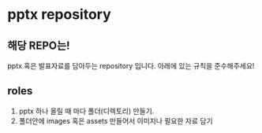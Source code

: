 <h1>pptx repository</h1>

## 해당 REPO는!
  pptx 혹은 발표자료를 담아두는 repository 입니다.
  아래에 있는 규칙을 준수해주세요!

## roles
  1. pptx 하나 올릴 때 마다 폴더(디렉토리) 만들기.</li>
  2. 폴더안에 images 혹은 assets 만들어서 이미지나 필요한 자료 담기
